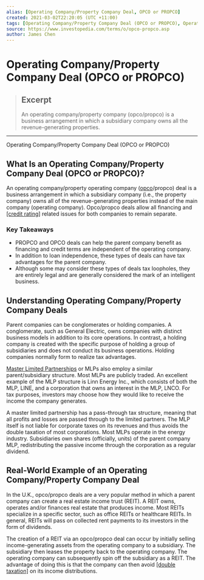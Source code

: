 ```yaml
---
alias: [Operating Company/Property Company Deal, OPCO or PROPCO]
created: 2021-03-02T22:20:05 (UTC +11:00)
tags: [Operating Company/Property Company Deal (OPCO or PROPCO), Operating Company/Property Company Deal (OPCO or PROPCO)]
source: https://www.investopedia.com/terms/o/opco-propco.asp
author: James Chen
---
```


# Operating Company/Property Company Deal (OPCO or PROPCO)

> ## Excerpt
> An operating company/property company (opco/propco) is a business arrangement in which a subsidiary company owns all the revenue-generating properties.

---

Operating Company/Property Company Deal (OPCO or PROPCO)
## What Is an Operating Company/Property Company Deal (OPCO or PROPCO)?

An operating company/property operating company ([opco](https://www.investopedia.com/terms/o/opco.asp)/propco) deal is a business arrangement in which a subsidiary company (i.e., the property company) owns all of the revenue-generating properties instead of the main company (operating company). Opco/propco deals allow all financing and [[credit rating]](https://www.investopedia.com/terms/c/creditrating.asp) related issues for both companies to remain separate.

### Key Takeaways

-   PROPCO and OPCO deals can help the parent company benefit as financing and credit terms are independent of the operating company.
-   In addition to loan independence, these types of deals can have tax advantages for the parent company.
-   Although some may consider these types of deals tax loopholes, they are entirely legal and are generally considered the mark of an intelligent business.

## Understanding Operating Company/Property Company Deals

Parent companies can be conglomerates or holding companies. A conglomerate, such as General Electric, owns companies with distinct business models in addition to its core operations. In contrast, a holding company is created with the specific purpose of holding a group of subsidiaries and does not conduct its business operations. Holding companies normally form to realize tax advantages.

[Master Limited Partnerships](https://www.investopedia.com/terms/m/mlp.asp) or MLPs also employ a similar parent/subsidiary structure. Most MLPs are publicly traded. An excellent example of the MLP structure is Linn Energy Inc., which consists of both the MLP, LINE, and a corporation that owns an interest in the MLP, LNCO. For tax purposes, investors may choose how they would like to receive the income the company generates.

A master limited partnership has a pass-through tax structure, meaning that all profits and losses are passed through to the limited partners. The MLP itself is not liable for corporate taxes on its revenues and thus avoids the double taxation of most corporations. Most MLPs operate in the energy industry. Subsidiaries own shares (officially, units) of the parent company MLP, redistributing the passive income through the corporation as a regular dividend.

## Real-World Example of an Operating Company/Property Company Deal

In the U.K., opco/propco deals are a very popular method in which a parent company can create a real estate income trust (REIT). A REIT owns, operates and/or finances real estate that produces income. Most REITs specialize in a specific sector, such as office REITs or healthcare REITs. In general, REITs will pass on collected rent payments to its investors in the form of dividends.

The creation of a REIT via an opco/propco deal can occur by initially selling income-generating assets from the operating company to a subsidiary. The subsidiary then leases the property back to the operating company. The operating company can subsequently spin off the subsidiary as a REIT. The advantage of doing this is that the company can then avoid [[double taxation]](https://www.investopedia.com/terms/d/double_taxation.asp) on its income distributions.
